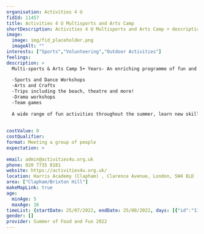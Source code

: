 ```yaml
---
organisation: Activities 4 U
fidId: 11457
title: Activities 4 U Multisports and Arts Camp
shortDescription: Activities 4 U Multisports and Arts Camp + description
image:
  image: img/fid_placeholder.png
  imageAlt: ""
interests: ["Sports","Volunteering","Outdoor Activities"]
feelings:
description: >
  Multi-sports & Arts Camp 5+ Years- An enriching programme of fun and engaging activities over the summer, including:
  
  -Sports and Dance Workshops
  -Arts and Crafts
  -Trips including the beach, theatre and more!
  -Drama workshops
  -Team games
  
  A wide range of fun activities throughout the summer, learn new skills, gain new experiences and meet new friends!
  
  
costValue: 0
costQualifier: 
format: Meeting a group of people
expectation: >
  
email: admin@activities4u.org.uk
phone: 020 7735 8181
website: https://activities4u.org.uk/
location: Harris Academy (Clapham) , Clarence Avenue, London, SW4 8LD
area: ["Clapham/Brixton Hill"]
makeMapLink: true
age:
  minAge: 5
  maxAge: 16
timeList: {startDate: 25/07/2022, endDate: 25/08/2022, days: [{"id":"11457","fis_provider_name":"Activities 4 U Multisports and Arts Camp","day":"Monday","start_time":"9:00 AM","end_time":"1:00 PM"},{"id":"11457","fis_provider_name":"Activities 4 U Multisports and Arts Camp","day":"Tuesday","start_time":"9:00 AM","end_time":"1:00 PM"},{"id":"11457","fis_provider_name":"Activities 4 U Multisports and Arts Camp","day":"Wednesday","start_time":"9:00 AM","end_time":"1:00 PM"},{"id":"11457","fis_provider_name":"Activities 4 U Multisports and Arts Camp","day":"Thursday","start_time":"9:00 AM","end_time":"1:00 PM"}] }
gender: []
provider: Summer of Food and Fun 2022
---
```


